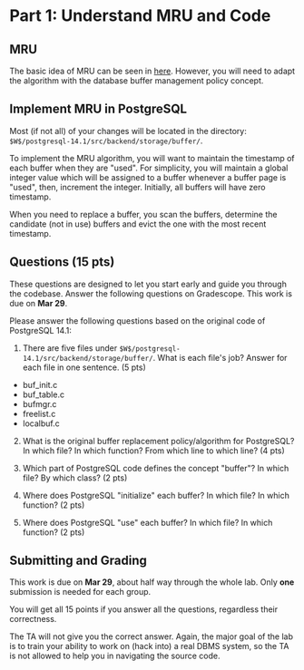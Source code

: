 # Part 1: Understand MRU and Code

## MRU
The basic idea of MRU can be seen in [here](https://en.wikipedia.org/wiki/Cache_replacement_policies#Most_recently_used_(MRU)). However, you will need to adapt the algorithm with the database buffer management policy concept. 

## Implement MRU in PostgreSQL
Most (if not all) of your changes will be located in the directory: `$W$/postgresql-14.1/src/backend/storage/buffer/`. 

To implement the MRU algorithm, you will want to maintain the timestamp of each buffer when they are "used". For simplicity, you will maintain a global integer value which will be assigned to a buffer whenever a buffer page is "used", then, increment the integer. Initially, all buffers will have zero timestamp.

When you need to replace a buffer, you scan the buffers, determine the candidate (not in use) buffers and evict the one with the most recent timestamp. 

## Questions (15 pts)
These questions are designed to let you start early and guide you through the codebase. Answer the following questions on Gradescope. This work is due on **Mar 29**.

Please answer the following questions based on the original code of PostgreSQL 14.1:

1. There are five files under `$W$/postgresql-14.1/src/backend/storage/buffer/`. What is each file's job? Answer for each file in one sentence. (5 pts)
- buf_init.c
- buf_table.c
- bufmgr.c
- freelist.c
- localbuf.c

2. What is the original buffer replacement policy/algorithm for PostgreSQL? In which file? In which function? From which line to which line? (4 pts)

3. Which part of PostgreSQL code defines the concept "buffer"? In which file? By which class? (2 pts)

4. Where does PostgreSQL "initialize" each buffer? In which file? In which function? (2 pts)

5. Where does PostgreSQL "use" each buffer? In which file? In which function? (2 pts)

## Submitting and Grading
This work is due on **Mar 29**, about half way through the whole lab. Only **one** submission is needed for each group. 

You will get all 15 points if you answer all the questions, regardless their correctness. 

The TA will not give you the correct answer. Again, the major goal of the lab is to train your ability to work on (hack into) a real DBMS system, so the TA is not allowed to help you in navigating the source code. 